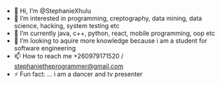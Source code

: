 - 👋 Hi, I’m @StephanieXhulu
- 👀 I’m interested in programming, creptography, data mining, data science, hacking, system testing etc
- 🌱 I’m currently java, c++, python, react, mobile programming, oop etc
- 💞️ I’m looking to aquire more knowledge because i am a student for software engineering
- 📫 How to reach me +260979171520 / stephanietheprogrammer@gmail.com
- ⚡ Fun fact: ... i am a dancer and tv presenter

<!---
StephanieXhulu/StephanieXhulu is a ✨ special ✨ repository because its `README.md` (this file) appears on your GitHub profile.
You can click the Preview link to take a look at your changes.
--->

